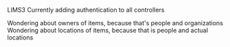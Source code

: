 LIMS3
Currently adding authentication to all controllers

Wondering about owners of items, because that's people and organizations
Wondering about locations of items, because that is people and actual locations

